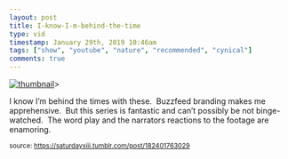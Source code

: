 ```yaml
---
layout: post
title: I-know-I-m-behind-the-time
type: vid
timestamp: January 29th, 2019 10:46am
tags: ["show", "youtube", "nature", "recommended", "cynical"]
comments: true
---
```

[![thumbnail](http://i3.ytimg.com/vi/mbnBYh-BJ1g/hqdefault.jpg)](https://www.youtube.com/watch?v=mbnBYh-BJ1g)>
    
I know I’m behind the times with these.  Buzzfeed branding makes me apprehensive.  But this series is fantastic and can’t possibly be not binge-watched.  The word play and the narrators reactions to the footage are enamoring.
 
  
<small>source: https://saturdayxiii.tumblr.com/post/182401763029</small>